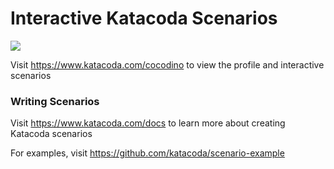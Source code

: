 # Interactive Katacoda Scenarios

[![](http://shields.katacoda.com/katacoda/cocodino/count.svg)](https://www.katacoda.com/cocodino "Get your profile on Katacoda.com")

Visit https://www.katacoda.com/cocodino to view the profile and interactive scenarios

### Writing Scenarios
Visit https://www.katacoda.com/docs to learn more about creating Katacoda scenarios

For examples, visit https://github.com/katacoda/scenario-example
